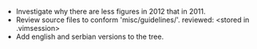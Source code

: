 * Investigate why there are less figures in 2012 that in 2011.
* Review source files to conform 'misc/guidelines/'.
  reviewed: <stored in .vimsession>
* Add english and serbian versions to the tree.

